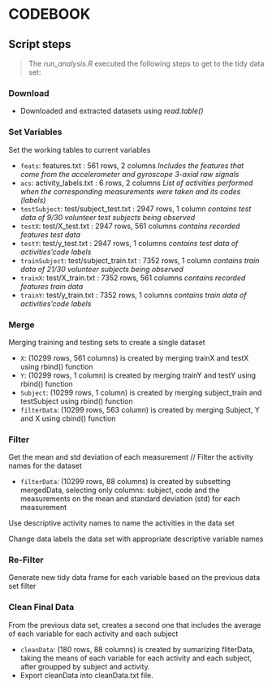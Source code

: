 # CODEBOOK

## Script steps
> The *run_analysis.R* executed the following steps to get to the tidy data set:

### Download
- Downloaded and extracted datasets using *read.table()*

### Set Variables


Set the working tables to current variables
- `feats`: features.txt : 561 rows, 2 columns
*Includes the features that come from the accelerometer and gyroscope 3-axial raw signals*
- `acs`: activity_labels.txt : 6 rows, 2 columns
*List of activities performed when the corresponding measurements were taken and its codes (labels)*
- `testSubject`: test/subject_test.txt : 2947 rows, 1 column
*contains test data of 9/30 volunteer test subjects being observed*
- `testX`: test/X_test.txt : 2947 rows, 561 columns
*contains recorded features test data*
- `testY`: test/y_test.txt : 2947 rows, 1 columns
*contains test data of activities’code labels*
- `trainSubject`: test/subject_train.txt : 7352 rows, 1 column
*contains train data of 21/30 volunteer subjects being observed*
- `trainX`: test/X_train.txt : 7352 rows, 561 columns
*contains recorded features train data*
- `trainY`: test/y_train.txt : 7352 rows, 1 columns
*contains train data of activities’code labels*

### Merge
Merging training and testing sets to create a single dataset
- `X`: (10299 rows, 561 columns) is created by merging trainX and testX using rbind() function
- `Y`: (10299 rows, 1 column) is created by merging trainY and testY using rbind() function
- `Subject`: (10299 rows, 1 column) is created by merging subject_train and testSubject using rbind() function
- `filterData`: (10299 rows, 563 column) is created by merging Subject, Y and X using cbind() function

### Filter
Get the mean and std deviation of each measurement // Filter the activity names for the dataset
- `filterData`: (10299 rows, 88 columns) is created by subsetting mergedData, selecting only columns: subject, code and the measurements on the mean and standard deviation (std) for each measurement

Use descriptive activity names to name the activities in the data set

Change data labels the data set with appropriate descriptive variable names

### Re-Filter
Generate new tidy data frame for each variable based on the previous data set filter

### Clean Final Data
From the previous data set, creates a second one that includes the average of each variable for each activity and each subject
- `cleanData`: (180 rows, 88 columns) is created by sumarizing fliterData, taking the means of each variable for each activity and each subject, after groupped by subject and activity.
- Export cleanData into cleanData.txt file.
